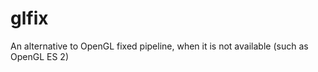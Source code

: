 glfix
=====

An alternative to OpenGL fixed pipeline, when it is not available (such as OpenGL ES 2)